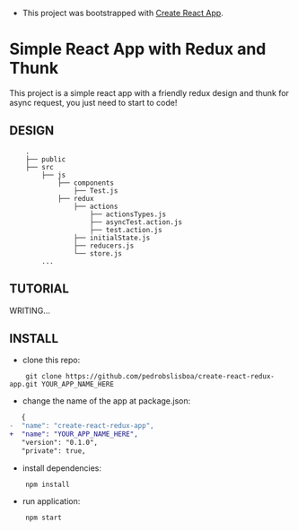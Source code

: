* This project was bootstrapped with [Create React App](https://github.com/facebook/create-react-app).

# Simple React App with Redux and Thunk



This project is a simple react app with a friendly redux design and thunk for async request, you just need to start to code!

## DESIGN

        .
        ├── public                
        ├── src 
            ├── js
                ├── components
                    ├── Test.js       
                ├── redux
                    ├── actions
                        ├── actionsTypes.js
                        ├── asyncTest.action.js
                        ├── test.action.js
                    ├── initialState.js
                    ├── reducers.js
                    └── store.js
            ...       

## TUTORIAL

WRITING...

## INSTALL

- clone this repo:
```
    git clone https://github.com/pedrobslisboa/create-react-redux-app.git YOUR_APP_NAME_HERE
```
- change the name of the app at package.json:

```diff
   {
-  "name": "create-react-redux-app",
+  "name": "YOUR_APP_NAME_HERE",
   "version": "0.1.0",
   "private": true,

```

- install dependencies:
```
    npm install
```
- run application:
```
    npm start
```